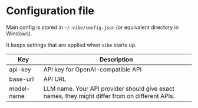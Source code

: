 # Configuration file

Main config is stored in `~/.vibe/config.json` (or equivalent directory in Windows).

It keeps settings that are applied when `vibe` starts up.

| Key        | Description                                                                                    |
|------------|------------------------------------------------------------------------------------------------|
| api-key    | API key for OpenAI-compatible API                                                              |
| base-url   | API URL                                                                                        |
| model-name | LLM name. Your API provider should give exact names, they might differ from on different APIs. |
